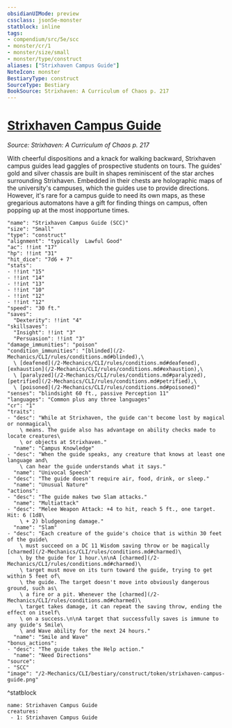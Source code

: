```yaml
---
obsidianUIMode: preview
cssclass: json5e-monster
statblock: inline
tags:
- compendium/src/5e/scc
- monster/cr/1
- monster/size/small
- monster/type/construct
aliases: ["Strixhaven Campus Guide"]
NoteIcon: monster
BestiaryType: construct
SourceType: Bestiary
BookSource: Strixhaven: A Curriculum of Chaos p. 217
---
```

# [Strixhaven Campus Guide](2-Mechanics/CLI/bestiary/construct/strixhaven-campus-guide-scc.md)
*Source: Strixhaven: A Curriculum of Chaos p. 217*  

With cheerful dispositions and a knack for walking backward, Strixhaven campus guides lead gaggles of prospective students on tours. The guides' gold and silver chassis are built in shapes reminiscent of the star arches surrounding Strixhaven. Embedded in their chests are holographic maps of the university's campuses, which the guides use to provide directions. However, it's rare for a campus guide to need its own maps, as these gregarious automatons have a gift for finding things on campus, often popping up at the most inopportune times.

```statblock
"name": "Strixhaven Campus Guide (SCC)"
"size": "Small"
"type": "construct"
"alignment": "typically  Lawful Good"
"ac": !!int "17"
"hp": !!int "31"
"hit_dice": "7d6 + 7"
"stats":
- !!int "15"
- !!int "14"
- !!int "13"
- !!int "10"
- !!int "12"
- !!int "12"
"speed": "30 ft."
"saves":
  "Dexterity": !!int "4"
"skillsaves":
  "Insight": !!int "3"
  "Persuasion": !!int "3"
"damage_immunities": "poison"
"condition_immunities": "[blinded](/2-Mechanics/CLI/rules/conditions.md#blinded),\
  \ [deafened](/2-Mechanics/CLI/rules/conditions.md#deafened), [exhaustion](/2-Mechanics/CLI/rules/conditions.md#exhaustion),\
  \ [paralyzed](/2-Mechanics/CLI/rules/conditions.md#paralyzed), [petrified](/2-Mechanics/CLI/rules/conditions.md#petrified),\
  \ [poisoned](/2-Mechanics/CLI/rules/conditions.md#poisoned)"
"senses": "blindsight 60 ft., passive Perception 11"
"languages": "Common plus any three languages"
"cr": "1"
"traits":
- "desc": "While at Strixhaven, the guide can't become lost by magical or nonmagical\
    \ means. The guide also has advantage on ability checks made to locate creatures\
    \ or objects at Strixhaven."
  "name": "Campus Knowledge"
- "desc": "When the guide speaks, any creature that knows at least one language and\
    \ can hear the guide understands what it says."
  "name": "Univocal Speech"
- "desc": "The guide doesn't require air, food, drink, or sleep."
  "name": "Unusual Nature"
"actions":
- "desc": "The guide makes two Slam attacks."
  "name": "Multiattack"
- "desc": "Melee Weapon Attack: +4 to hit, reach 5 ft., one target. Hit: 6 (1d8\
    \ + 2) bludgeoning damage."
  "name": "Slam"
- "desc": "Each creature of the guide's choice that is within 30 feet of the guide\
    \ must succeed on a DC 11 Wisdom saving throw or be magically [charmed](/2-Mechanics/CLI/rules/conditions.md#charmed)\
    \ by the guide for 1 hour.\n\nA [charmed](/2-Mechanics/CLI/rules/conditions.md#charmed)\
    \ target must move on its turn toward the guide, trying to get within 5 feet of\
    \ the guide. The target doesn't move into obviously dangerous ground, such as\
    \ a fire or a pit. Whenever the [charmed](/2-Mechanics/CLI/rules/conditions.md#charmed)\
    \ target takes damage, it can repeat the saving throw, ending the effect on itself\
    \ on a success.\n\nA target that successfully saves is immune to any guide's Smile\
    \ and Wave ability for the next 24 hours."
  "name": "Smile and Wave"
"bonus_actions":
- "desc": "The guide takes the Help action."
  "name": "Need Directions"
"source":
- "SCC"
"image": "/2-Mechanics/CLI/bestiary/construct/token/strixhaven-campus-guide.png"
```
^statblock

```encounter-table
name: Strixhaven Campus Guide
creatures:
 - 1: Strixhaven Campus Guide
```